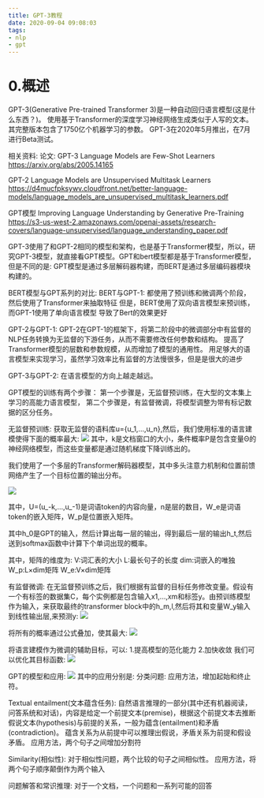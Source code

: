 ```yaml
---
title: GPT-3教程
date: 2020-09-04 09:08:03
tags:
- nlp
- gpt
---
```


# 0.概述
GPT-3(Generative Pre-trained Transformer 3)是一种自动回归语言模型(这是什么东西？)。
使用基于Transformer的深度学习神经网络生成类似于人写的文本。其完整版本包含了1750亿个机器学习的参数。
GPT-3在2020年5月推出，在7月进行Beta测试。

<!-- more -->
相关资料:
论文:
GPT-3
Language Models are Few-Shot Learners 
https://arxiv.org/abs/2005.14165

GPT-2
Language Models are Unsupervised Multitask Learners
https://d4mucfpksywv.cloudfront.net/better-language-models/language_models_are_unsupervised_multitask_learners.pdf

GPT模型
Improving Language Understanding by Generative Pre-Training
https://s3-us-west-2.amazonaws.com/openai-assets/research-covers/language-unsupervised/language_understanding_paper.pdf

GPT-3使用了和GPT-2相同的模型和架构，也是基于Transformer模型，所以，研究GPT-3模型，就直接看GPT模型。GPT和bert模型都是基于Transformer模型，但是不同的是:
GPT模型是通过多层解码器构建，而BERT是通过多层编码器模块构建的。

BERT模型与GPT系列的对比:
BERT与GPT-1:
都使用了预训练和微调两个阶段，然后使用了Transformer来抽取特征
但是，BERT使用了双向语言模型来预训练，而GPT-1使用了单向语言模型
导致了Bert的效果更好

GPT-2与GPT-1:
GPT-2在GPT-1的框架下，将第二阶段中的微调部分中有监督的NLP任务转换为无监督的下游任务，从而不需要修改任何参数和结构。
提高了Transformer模型的层数和参数规模，从而增加了模型的通用性。
用足够大的语言模型来实现学习，虽然学习效率比有监督的方法慢很多，但是是很大的进步

GPT-3与GPT-2:
在语言模型的方向上越走越远。

GPT模型的训练有两个步骤：
第一个步骤是，无监督预训练，在大型的文本集上学习的高能力语言模型，
第二个步骤是，有监督微调，将模型调整为带有标记数据的区分任务。

无监督预训练:
获取无监督的语料库u={u_1,...,u_n},然后，我们使用标准的语言建模使得下面的概率最大:
![](GPT3预训练公式1.png)
其中，k是文档窗口的大小，条件概率P是包含变量&Theta;的神经网络模型，而这些变量都是通过随机梯度下降训练出的。

我们使用了一个多层的Transformer解码器模型，其中多头注意力机制和位置前馈网络产生了一个目标位置的输出分布。

![](GPT3预训练公式2.png)

其中，U=(u_-k,...,u_-1)是词语token的内容向量，n是层的数目，W_e是词语token的嵌入矩阵，W_p是位置嵌入矩阵。

其中h_0是GPT的输入，然后计算出每一层的输出，得到最后一层的输出h_t,然后送到softmax函数中计算下个单词出现的概率。

其中，矩阵的维度为:
V:词汇表的大小
L:最长句子的长度
dim:词嵌入的唯独
W_p:L×dim矩阵
W_e:V×dim矩阵

有监督微调:
在无监督预训练之后，我们根据有监督的目标任务修改变量。假设有一个有标签的数据集C，每个实例都是包含输入x1,...,xm和标签y。由预训练模型作为输入，来获取最终的transformer block中的h_m,l,然后将其和变量W_y输入到线性输出层,来预测y:
![](GPT3有监督微调公式1.png)

将所有的概率通过公式叠加，使其最大:
![](GPT3有监督微调公式2.png)

将语言建模作为微调的辅助目标，可以:
1.提高模型的范化能力
2.加快收敛
我们可以优化其目标函数:
![](GPT3有监督微调公式3.png)

GPT的模型和应用:
![](GPT模型及应用.png)
其中的应用分别是:
分类问题:
应用方法，增加起始和终止符。

Textual entailment(文本蕴含任务):
自然语言推理的一部分(其中还有机器阅读，问答系统和对话)，内容是给定一个前提文本(premise)，根据这个前提文本去推断假说文本(hypothesis)与前提的关系，一般为蕴含(entailment)和矛盾(contradiction)。
蕴含关系为从前提中可以推理出假说，矛盾关系为前提和假设矛盾。
应用方法，两个句子之间增加分割符

Similarity(相似性):
对于相似性问题，两个比较的句子之间相似性。
应用方法，将两个句子顺序颠倒作为两个输入

问题解答和常识推理:
对于一个文档，一个问题和一系列可能的回答
